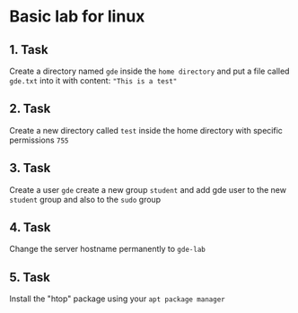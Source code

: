 # Basic lab for linux

## 1. Task

 Create a directory named `gde` inside the `home directory` and put a file called `gde.txt` into it with content: `"This is a test"`

## 2. Task

Create a new directory called `test` inside the home directory with specific permissions `755`


## 3. Task

Create a user `gde` create a new group `student` and add gde user to the new `student` group and also to the `sudo` group

## 4. Task

Change the server hostname permanently to `gde-lab`


## 5. Task

 Install the "htop" package using your `apt package manager`

